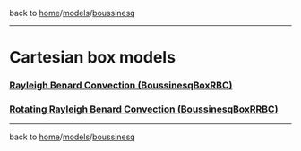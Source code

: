 back to [home](home)/[models](models)/[boussinesq](models-boussinesq)

---

# Cartesian box models

### [Rayleigh Benard Convection (BoussinesqBoxRBC)](models-boussinesq-box-rbc)

### [Rotating Rayleigh Benard Convection (BoussinesqBoxRRBC)](models-boussinesq-box-rrbc)

---

back to [home](home)/[models](models)/[boussinesq](models-boussinesq)
